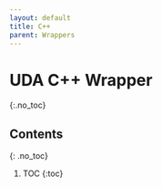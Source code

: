 ```yaml
---
layout: default
title: C++
parent: Wrappers
---
```


# UDA C++ Wrapper
{:.no_toc}



## Contents
{: .no_toc}
1. TOC
{:toc}